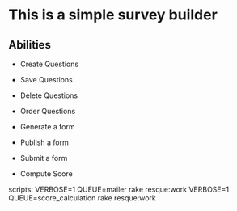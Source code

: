 This is a simple survey builder
===============================

## Abilities

* Create Questions
* Save Questions
* Delete Questions
* Order Questions
* Generate a form
* Publish a form


* Submit a form
* Compute Score


scripts:
VERBOSE=1 QUEUE=mailer rake resque:work
VERBOSE=1 QUEUE=score_calculation rake resque:work

